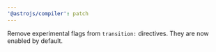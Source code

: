 ```yaml
---
'@astrojs/compiler': patch
---
```


Remove experimental flags from `transition:` directives. They are now enabled by default.
